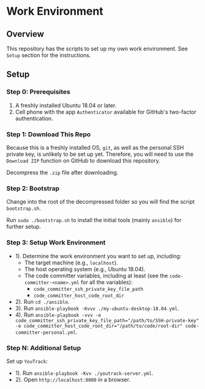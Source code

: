 # Work Environment

## Overview

This repository has the scripts to set up my own work environment. See `Setup` section for the instructions.

## Setup

### Step 0: Prerequisites

1. A freshly installed Ubuntu 18.04 or later.
2. Cell phone with the app `Authenticator` available for GitHub's two-factor authentication.

### Step 1: Download This Repo

Because this is a freshly installed OS, `git`, as well as the personal SSH private key, is unlikely to be set up yet. Therefore, you will need to use the `Download ZIP` function on GitHub to download this repository.

Decompress the `.zip` file after downloading.

### Step 2: Bootstrap

Change into the root of the decompressed folder so you will find the script `bootstrap.sh`.

Run `sudo ./bootstrap.sh` to install the initial tools (mainly `ansible`) for further setup.

### Step 3: Setup Work Environment

- 1). Determine the work environment you want to set up, including:
  - The target machine (e.g., `localhost`).
  - The host operating system (e.g., Ubuntu 18.04).
  - The code committer variables, including at least (see the `code-committer-<name>.yml` for all the variables):
    - `code_committer_ssh_private_key_file_path`
    - `code_committer_host_code_root_dir`
- 2). Run `cd ./ansible`.
- 3). Run `ansible-playbook -Kvvv ./my-ubuntu-desktop-18.04.yml`.
- 4). Run `ansible-playbook -vvv -e code_committer_ssh_private_key_file_path="/path/to/SSH-private-key" -e code_committer_host_code_root_dir="/path/to/code/root-dir" code-committer-personal.yml`.

### Step N: Additional Setup

Set up `YouTrack`:

- 1). Run `ansible-playbook -Kvv ./youtrack-server.yml`.
- 2). Open `http://localhost:8080` in a browser.
